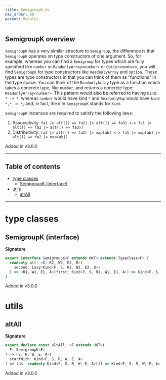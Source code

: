 ```yaml
---
title: SemigroupK.ts
nav_order: 89
parent: Modules
---
```


## SemigroupK overview

`SemigroupK` has a very similar structure to `Semigroup`, the difference is that `SemigroupK` operates on type
constructors of one argument. So, for example, whereas you can find a `Semigroup` for types which are fully
specified like `number` or `ReadonlyArray<number>` or `Option<number>`, you will find `SemigroupK` for type constructors like `ReadonlyArray` and `Option`.
These types are type constructors in that you can think of them as "functions" in the type space.
You can think of the `ReadonlyArray` type as a function which takes a concrete type, like `number`, and returns a concrete type: `ReadonlyArray<number>`.
This pattern would also be referred to having `kind: * -> *`, whereas `number` would have kind `*` and `ReadonlyMap` would have `kind *,* -> *`,
and, in fact, the `K` in `SemigroupK` stands for `Kind`.

`SemigroupK` instances are required to satisfy the following laws:

1. Associativity: `fa1 |> alt(() => fa2) |> alt(() => fa3) <-> fa1 |> alt(() => fa2 |> alt(() => fa3))`
2. Distributivity: `fa1 |> alt(() => fa2) |> map(ab) <-> fa1 |> map(ab) |> alt(() => fa2 |> map(ab))`

Added in v3.0.0

---

<h2 class="text-delta">Table of contents</h2>

- [type classes](#type-classes)
  - [SemigroupK (interface)](#semigroupk-interface)
- [utils](#utils)
  - [altAll](#altall)

---

# type classes

## SemigroupK (interface)

**Signature**

```ts
export interface SemigroupK<F extends HKT> extends Typeclass<F> {
  readonly alt: <S, R2, W2, E2, B>(
    second: Lazy<Kind<F, S, R2, W2, E2, B>>
  ) => <R1, W1, E1, A>(first: Kind<F, S, R1, W1, E1, A>) => Kind<F, S, R1 & R2, W1 | W2, E1 | E2, A | B>
}
```

Added in v3.0.0

# utils

## altAll

**Signature**

```ts
export declare const altAll: <F extends HKT>(
  F: SemigroupK<F>
) => <S, R, W, E, A>(
  startWith: Kind<F, S, R, W, E, A>
) => (as: readonly Kind<F, S, R, W, E, A>[]) => Kind<F, S, R, W, E, A>
```

Added in v3.0.0
